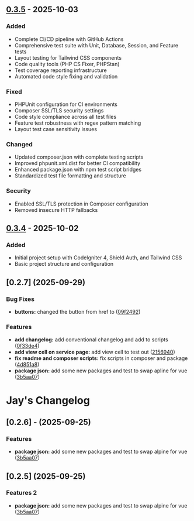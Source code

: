 ## [0.3.5] - 2025-10-03

### Added

- Complete CI/CD pipeline with GitHub Actions
- Comprehensive test suite with Unit, Database, Session, and Feature tests
- Layout testing for Tailwind CSS components
- Code quality tools (PHP CS Fixer, PHPStan)
- Test coverage reporting infrastructure
- Automated code style fixing and validation

### Fixed

- PHPUnit configuration for CI environments
- Composer SSL/TLS security settings
- Code style compliance across all test files
- Feature test robustness with regex pattern matching
- Layout test case sensitivity issues

### Changed

- Updated composer.json with complete testing scripts
- Improved phpunit.xml.dist for better CI compatibility
- Enhanced package.json with npm test script bridges
- Standardized test file formatting and structure

### Security

- Enabled SSL/TLS protection in Composer configuration
- Removed insecure HTTP fallbacks

## [0.3.4] - 2025-10-02

### Added

- Initial project setup with CodeIgniter 4, Shield Auth, and Tailwind CSS
- Basic project structure and configuration

[0.3.5]: https://github.com/mauijay/ci4-shield-tailwinds/compare/v0.3.4...v0.3.5
[0.3.4]: https://github.com/mauijay/ci4-shield-tailwinds/releases/tag/v0.3.4

## [0.2.7] (2025-09-29)

### Bug Fixes

- **buttons:** changed the button from href to <a>
  ([09f2492](https://github.com/mauijay/ci4-shield-tailwinds/commit/09f24926864ab6e2e7b635bb556d669644a7f644))

### Features

- **add changelog:** add conventional changelog and add to scripts
  ([0f33de4](https://github.com/mauijay/ci4-shield-tailwinds/commit/0f33de4a6220708d1ea489d4ff04acbd627af9d9))
- **add view cell on service page:** add view cell to test out
  ([2156940](https://github.com/mauijay/ci4-shield-tailwinds/commit/215694058a17f403be049efddcc40aceff907b9e))
- **fix readme and composer scripts:** fix scripts in composer and package
  ([4d851a8](https://github.com/mauijay/ci4-shield-tailwinds/commit/4d851a8696db8d1d90429b69f4dc9ae241ee7e28))
- **package json:** add some new packages and test to swap apline for vue
  ([3b5aa07](https://github.com/mauijay/ci4-shield-tailwinds/commit/3b5aa072e92e8ccd335d309a9863d3418f42f024))

# Jay's Changelog

## [0.2.6] - (2025-09-25)

### Features

- **package json:** add some new packages and test to swap alpine for vue
  ([3b5aa07](https://github.com/mauijay/ci4-shield-tailwinds/commit/3b5aa072e92e8ccd335d309a9863d3418f42f024))

## [0.2.5] (2025-09-25)

### Features 2

- **package json:** add some new packages and test to swap alpine for vue
  ([3b5aa07](https://github.com/mauijay/ci4-shield-tailwinds/commit/3b5aa072e92e8ccd335d309a9863d3418f42f024))
